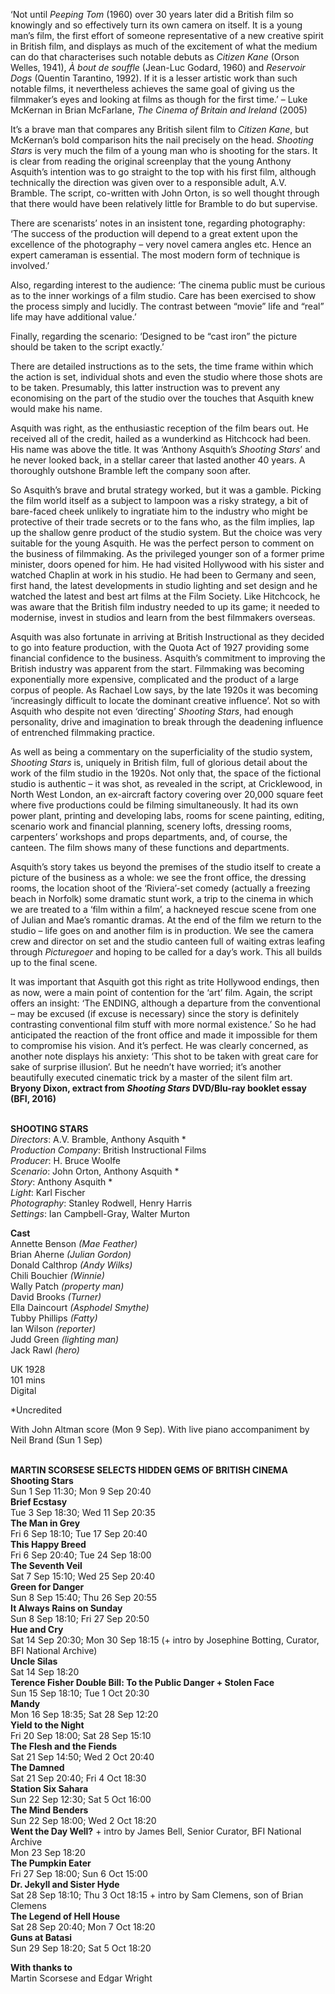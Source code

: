 
‘Not until _Peeping Tom_ (1960) over 30 years later did a British film so knowingly and so effectively turn its own camera on itself. It is a young man’s film, the first effort of someone representative of a new creative spirit in British film, and displays as much of the excitement of what the medium can do that characterises such notable debuts as _Citizen Kane_ (Orson Welles, 1941),  _À bout de souffle_ (Jean-Luc Godard, 1960) and _Reservoir Dogs_ (Quentin Tarantino, 1992). If it is a lesser artistic work than such notable films, it nevertheless achieves the same goal of giving us the filmmaker’s eyes and looking at films as though for the first time.’ – Luke McKernan in Brian McFarlane, _The Cinema of Britain and Ireland_ (2005)

It’s a brave man that compares any British silent film to _Citizen Kane_, but McKernan’s bold comparison hits the nail precisely on the head. _Shooting Stars_ is very much the film of a young man who is shooting for the stars. It is clear from reading the original screenplay that the young Anthony Asquith’s intention was to go straight to the top with his first film, although technically the direction was given over to a responsible adult, A.V. Bramble. The script, co-written with John Orton, is so well thought through that there would have been relatively little for Bramble to do but supervise.

There are scenarists’ notes in an insistent tone, regarding photography: ‘The success of the production will depend to a great extent upon the excellence of the photography – very novel camera angles etc. Hence an expert cameraman is essential. The most modern form of technique is involved.’

Also, regarding interest to the audience: ‘The cinema public must be curious as to the inner workings of a film studio. Care has been exercised to show the process simply and lucidly. The contrast between “movie” life and “real” life may have additional value.’

Finally, regarding the scenario: ‘Designed to be “cast iron” the picture should be taken to the script exactly.’

There are detailed instructions as to the sets, the time frame within which the action is set, individual shots and even the studio where those shots are to be taken. Presumably, this latter instruction was to prevent any economising on the part of the studio over the touches that Asquith knew would make his name.

Asquith was right, as the enthusiastic reception of the film bears out. He received all of the credit, hailed as a wunderkind as Hitchcock had been. His name was above the title. It was ‘Anthony Asquith’s _Shooting Stars_’ and he never looked back, in a stellar career that lasted another 40 years. A thoroughly outshone Bramble left the company soon after.

So Asquith’s brave and brutal strategy worked, but it was a gamble. Picking the film world itself as a subject to lampoon was a risky strategy, a bit of bare-faced cheek unlikely to ingratiate him to the industry who might be protective of their trade secrets or to the fans who, as the film implies, lap up the shallow genre product of the studio system. But the choice was very suitable for the young Asquith. He was the perfect person to comment on the business of filmmaking. As the privileged younger son of a former prime minister, doors opened for him. He had visited Hollywood with his sister and watched Chaplin at work in his studio. He had been to Germany and seen, first hand, the latest developments in studio lighting and set design and he watched the latest and best art films at the Film Society. Like Hitchcock, he was aware that the British film industry needed to up its game; it needed to modernise, invest in studios and learn from the best filmmakers overseas.

Asquith was also fortunate in arriving at British Instructional as they decided to go into feature production, with the Quota Act of 1927 providing some financial confidence to the business. Asquith’s commitment to improving the British industry was apparent from the start. Filmmaking was becoming exponentially more expensive, complicated and the product of a large corpus of people. As Rachael Low says, by the late 1920s it was becoming ‘increasingly difficult to locate the dominant creative influence’. Not so with Asquith who despite not even ‘directing’ _Shooting Stars_, had enough personality, drive and imagination to break through the deadening influence of entrenched filmmaking practice.

As well as being a commentary on the superficiality of the studio system, _Shooting Stars_ is, uniquely in British film, full of glorious detail about the work of the film studio in the 1920s. Not only that, the space of the fictional studio is authentic – it was shot, as revealed in the script, at Cricklewood, in North West London, an ex-aircraft factory covering over 20,000 square feet where five productions could be filming simultaneously. It had its own power plant, printing and developing labs, rooms for scene painting, editing, scenario work and financial planning, scenery lofts, dressing rooms, carpenters’ workshops and props departments, and, of course, the canteen. The film shows many of these functions and departments.

Asquith’s story takes us beyond the premises of the studio itself to create a picture of the business as a whole: we see the front office, the dressing rooms, the location shoot of the ‘Riviera’-set comedy (actually a freezing beach in Norfolk) some dramatic stunt work, a trip to the cinema in which we are treated to a ‘film within a film’, a hackneyed rescue scene from one of Julian and Mae’s romantic dramas. At the end of the film we return to the studio – life goes on and another film is in production. We see the camera crew and director on set and the studio canteen full of waiting extras leafing through _Picturegoer_ and hoping to be called for a day’s work. This all builds up to the final scene.

It was important that Asquith got this right as trite Hollywood endings, then as now, were a main point of contention for the ‘art’ film. Again, the script offers an insight: ‘The ENDING, although a departure from the conventional – may be excused (if excuse is necessary) since the story is definitely contrasting conventional film stuff with more normal existence.’ So he had anticipated the reaction of the front office and made it impossible for them to compromise his vision. And it’s perfect. He was clearly concerned, as another note displays his anxiety: ‘This shot to be taken with great care for sake of surprise illusion’. But he needn’t have worried; it’s another beautifully executed cinematic trick by a master of the silent film art.  
**Bryony Dixon, extract from _Shooting Stars_ DVD/Blu-ray booklet essay (BFI, 2016)**
<br><br>

**SHOOTING STARS**  
_Directors_: A.V. Bramble, Anthony Asquith *  
_Production Company_: British Instructional Films  
_Producer_: H. Bruce Woolfe  
_Scenario_: John Orton, Anthony Asquith *  
_Story_: Anthony Asquith *  
_Light_: Karl Fischer  
_Photography_: Stanley Rodwell, Henry Harris  
_Settings_: Ian Campbell-Gray, Walter Murton

**Cast**  
Annette Benson _(Mae Feather)_  
Brian Aherne _(Julian Gordon)_  
Donald Calthrop _(Andy Wilks)_  
Chili Bouchier _(Winnie)_  
Wally Patch _(property man)_  
David Brooks _(Turner)_  
Ella Daincourt _(Asphodel Smythe)_  
Tubby Phillips _(Fatty)_  
Ian Wilson _(reporter)_  
Judd Green _(lighting man)_  
Jack Rawl _(hero)_

UK 1928  
101 mins  
Digital

*Uncredited

With John Altman score (Mon 9 Sep). With live piano accompaniment by Neil Brand (Sun 1 Sep)
<br><br>

**MARTIN SCORSESE SELECTS HIDDEN GEMS OF BRITISH CINEMA**<br>
**Shooting Stars**<br>
Sun 1 Sep 11:30; Mon 9 Sep 20:40<br>
**Brief Ecstasy**<br>
Tue 3 Sep 18:30; Wed 11 Sep 20:35<br>
**The Man in Grey**<br>
Fri 6 Sep 18:10; Tue 17 Sep 20:40<br>
**This Happy Breed**<br>
Fri 6 Sep 20:40; Tue 24 Sep 18:00<br>
**The Seventh Veil**<br>
Sat 7 Sep 15:10; Wed 25 Sep 20:40<br>
**Green for Danger**<br>
Sun 8 Sep 15:40; Thu 26 Sep 20:55<br>
**It Always Rains on Sunday**<br>
Sun 8 Sep 18:10; Fri 27 Sep 20:50<br>
**Hue and Cry**<br>
Sat 14 Sep 20:30; Mon 30 Sep 18:15 (+ intro by Josephine Botting, Curator, BFI National Archive)<br>
**Uncle Silas**<br>
Sat 14 Sep 18:20<br>
**Terence Fisher Double Bill:  To the Public Danger + Stolen Face**<br>
Sun 15 Sep 18:10; Tue 1 Oct 20:30<br>
**Mandy**<br>
Mon 16 Sep 18:35; Sat 28 Sep 12:20<br>
**Yield to the Night**<br>
Fri 20 Sep 18:00; Sat 28 Sep 15:10<br>
**The Flesh and the Fiends**<br>
Sat 21 Sep 14:50; Wed 2 Oct 20:40<br>
**The Damned**<br>
Sat 21 Sep 20:40; Fri 4 Oct 18:30<br>
**Station Six Sahara**<br>
Sun 22 Sep 12:30; Sat 5 Oct 16:00<br>
**The Mind Benders**<br>
Sun 22 Sep 18:00; Wed 2 Oct 18:20<br>
**Went the Day Well?** + intro by James Bell,  Senior Curator, BFI National Archive<br>
Mon 23 Sep 18:20<br>
**The Pumpkin Eater**<br>
Fri 27 Sep 18:00; Sun 6 Oct 15:00<br>
**Dr. Jekyll and Sister Hyde**<br>
Sat 28 Sep 18:10; Thu 3 Oct 18:15 + intro by  Sam Clemens, son of Brian Clemens<br>
**The Legend of Hell House**<br>
Sat 28 Sep 20:40; Mon 7 Oct 18:20<br>
**Guns at Batasi**<br>
Sun 29 Sep 18:20; Sat 5 Oct 18:20<br>

**With thanks to**<br>
Martin Scorsese and Edgar Wright<br>
<br><br>
<!--stackedit_data:
eyJoaXN0b3J5IjpbLTEyNjc4MjE0MTFdfQ==
-->